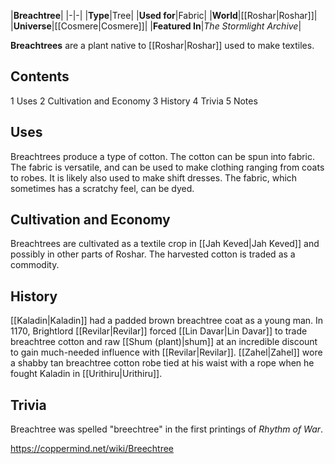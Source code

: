 |**Breachtree**|
|-|-|
|**Type**|Tree|
|**Used for**|Fabric|
|**World**|[[Roshar\|Roshar]]|
|**Universe**|[[Cosmere\|Cosmere]]|
|**Featured In**|*The Stormlight Archive*|

**Breachtrees** are a plant native to [[Roshar\|Roshar]] used to make textiles.

## Contents

1 Uses
2 Cultivation and Economy
3 History
4 Trivia
5 Notes


## Uses
Breachtrees produce a type of cotton. The cotton can be spun into fabric. The fabric is versatile, and can be used to make clothing ranging from coats to robes. It is likely also used to make shift dresses. The fabric, which sometimes has a scratchy feel, can be dyed.

## Cultivation and Economy
Breachtrees are cultivated as a textile crop in [[Jah Keved\|Jah Keved]] and possibly in other parts of Roshar. The harvested cotton is traded as a commodity.

## History
[[Kaladin\|Kaladin]] had a padded brown breachtree coat as a young man.
In 1170, Brightlord [[Revilar\|Revilar]] forced [[Lin Davar\|Lin Davar]] to trade breachtree cotton and raw [[Shum (plant)\|shum]] at an incredible discount to gain much-needed influence with [[Revilar\|Revilar]].
[[Zahel\|Zahel]] wore a shabby tan breachtree cotton robe tied at his waist with a rope when he fought Kaladin in [[Urithiru\|Urithiru]].

## Trivia
Breachtree was spelled "breechtree" in the first printings of *Rhythm of War*.


https://coppermind.net/wiki/Breechtree